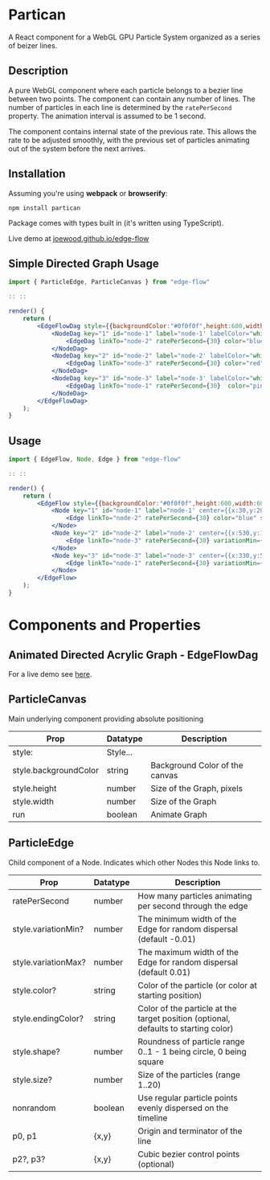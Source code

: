 # Partican

A React component for a WebGL GPU Particle System organized as a series of beizer lines.

## Description

A pure WebGL component where each particle belongs to a bezier line between two points. The component can contain
any number of lines. The number of particles in each line is determined by the `ratePerSecond` property. The animation
interval is assumed to be 1 second.

The component contains internal state of the previous rate. This allows the rate to be adjusted smoothly, with the 
previous set of particles animating out of the system before the next arrives.

## Installation

Assuming you're using **webpack** or **browserify**:

```
npm install partican
```

Package comes with types built in (it's written using TypeScript).

Live demo at [joewood.github.io/edge-flow](http://joewood.github.io/#edge-flow)

## Simple Directed Graph Usage

```jsx
import { ParticleEdge, ParticleCanvas } from "edge-flow"

:: ::

render() {
    return (
        <EdgeFlowDag style={{backgroundColor:"#0f0f0f",height:600,width:600}} run={true}>
            <NodeDag key="1" id="node-1" label="node-1' labelColor="white" >
                <EdgeDag linkTo="node-2" ratePerSecond={30} color="blue" size={2} />
            </NodeDag>
            <NodeDag key="2" id="node-2" label="node-2' labelColor="white">
                <EdgeDag linkTo="node-3" ratePerSecond={30} color="red" shape={0.2}/>
            </NodeDag>
            <NodeDag key="3" id="node-3" label="node-3' labelColor="white">
                <EdgeDag linkTo="node-1" ratePerSecond={30}  color="pink" shape={0.8} size={10} />
            </NodeDag>
        </EdgeFlowDag>
    );
}

```                     




## Usage

```jsx
import { EdgeFlow, Node, Edge } from "edge-flow"

:: ::

render() {
    return (
        <EdgeFlow style={{backgroundColor:"#0f0f0f",height:600,width:600}} run={true}>
            <Node key="1" id="node-1" label="node-1' center={{x:30,y:20}} labelColor="white" >
                <Edge linkTo="node-2" ratePerSecond={30} color="blue" size={2} />
            </Node>
            <Node key="2" id="node-2" label="node-2' center={{x:530,y:120}} labelColor="white">
                <Edge linkTo="node-3" ratePerSecond={30} variationMin={-0.01} variationMax={0.05} color="red" shape={0.2}/>
            </Node>
            <Node key="3" id="node-3" label="node-3' center={{x:330,y:520}} labelColor="white">
                <Edge linkTo="node-1" ratePerSecond={30} variationMin={-0.06} variationMax={0.06} color="pink" shape={0.8} size={10} />
            </Node>
        </EdgeFlow>
    );
}
```                     

# Components and Properties

## Animated Directed Acrylic Graph - EdgeFlowDag

For a live demo see [here](http://joewood.github.io/#network).

## ParticleCanvas

Main underlying component providing absolute positioning

Prop                  | Datatype | Description
----------------------|----------|------------
style:                | Style... |
style.backgroundColor | string   | Background Color of the canvas
style.height          | number   | Size of the Graph, pixels
style.width           | number   | Size of the Graph
run                   | boolean  | Animate Graph 


## ParticleEdge

Child component of a Node. Indicates which other Nodes this Node links to.

Prop                  | Datatype | Description
----------------------|----------|------------
ratePerSecond         | number   | How many particles animating per second through the edge
style.variationMin?   | number   | The minimum width of the Edge for random dispersal (default -0.01)
style.variationMax?   | number   | The maximum width of the Edge for random dispersal (default 0.01)
style.color?          | string   | Color of the particle (or color at starting position)
style.endingColor?    | string   | Color of the particle at the target position (optional, defaults to starting color) 
style.shape?          | number   | Roundness of particle range 0..1 - 1 being circle, 0 being square
style.size?           | number   | Size of the particles (range 1..20)
nonrandom             | boolean  | Use regular particle points evenly dispersed on the timeline
p0, p1                | {x,y}    | Origin and terminator of the line
p2?, p3?              | {x,y}    | Cubic bezier control points (optional)
